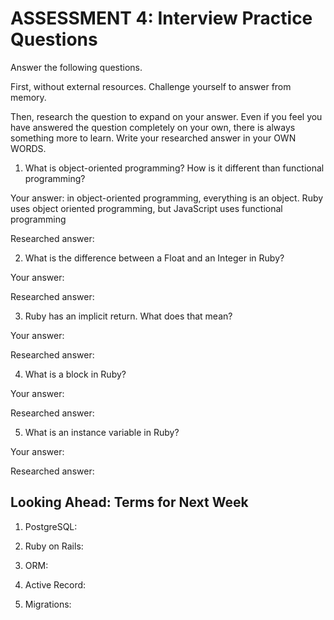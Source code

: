 # ASSESSMENT 4: Interview Practice Questions

Answer the following questions.

First, without external resources. Challenge yourself to answer from memory.

Then, research the question to expand on your answer. Even if you feel you have answered the question completely on your own, there is always something more to learn. Write your researched answer in your OWN WORDS.

1. What is object-oriented programming? How is it different than functional programming?

Your answer: in object-oriented programming, everything is an object. Ruby uses object oriented programming, but JavaScript uses functional programming

Researched answer:

2. What is the difference between a Float and an Integer in Ruby?

Your answer:

Researched answer:

3. Ruby has an implicit return. What does that mean?

Your answer:

Researched answer:

4. What is a block in Ruby?

Your answer:

Researched answer:

5. What is an instance variable in Ruby?

Your answer:

Researched answer:

## Looking Ahead: Terms for Next Week

1. PostgreSQL:

2. Ruby on Rails:

3. ORM:

4. Active Record:

5. Migrations:
